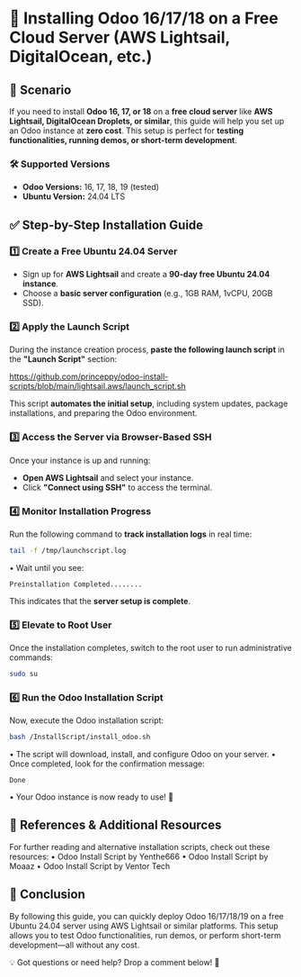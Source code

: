 # 🚀 Installing Odoo 16/17/18 on a Free Cloud Server (AWS Lightsail, DigitalOcean, etc.)

## 🔹 Scenario

If you need to install **Odoo 16, 17, or 18** on a **free cloud server** like **AWS Lightsail, DigitalOcean Droplets, or similar**, this guide will help you set up an Odoo instance at **zero cost**. This setup is perfect for **testing functionalities, running demos, or short-term development**.

### 🛠 Supported Versions

- **Odoo Versions:** 16, 17, 18, 19 (tested)
- **Ubuntu Version:** 24.04 LTS

## ✅ Step-by-Step Installation Guide

### 1️⃣ Create a Free Ubuntu 24.04 Server

- Sign up for **AWS Lightsail** and create a **90-day free Ubuntu 24.04 instance**.
- Choose a **basic server configuration** (e.g., 1GB RAM, 1vCPU, 20GB SSD).

### 2️⃣ Apply the Launch Script

During the instance creation process, **paste the following launch script** in the **"Launch Script"** section:

https://github.com/princeppy/odoo-install-scripts/blob/main/lightsail.aws/launch_script.sh

This script **automates the initial setup**, including system updates, package installations, and preparing the Odoo environment.

### 3️⃣ Access the Server via Browser-Based SSH

Once your instance is up and running:

- **Open AWS Lightsail** and select your instance.
- Click **"Connect using SSH"** to access the terminal.

### 4️⃣ Monitor Installation Progress

Run the following command to **track installation logs** in real time:

```sh
tail -f /tmp/launchscript.log
```

• Wait until you see:

```
Preinstallation Completed........
```

This indicates that the **server setup is complete**.

### 5️⃣ Elevate to Root User

Once the installation completes, switch to the root user to run administrative commands:

```sh
sudo su
```

### 6️⃣ Run the Odoo Installation Script

Now, execute the Odoo installation script:

```sh
bash /InstallScript/install_odoo.sh
```

• The script will download, install, and configure Odoo on your server.
• Once completed, look for the confirmation message:

```
Done
```

• Your Odoo instance is now ready to use! 🎉

## 📌 References & Additional Resources

For further reading and alternative installation scripts, check out these resources:
• Odoo Install Script by Yenthe666
• Odoo Install Script by Moaaz
• Odoo Install Script by Ventor Tech

## 🚀 Conclusion

By following this guide, you can quickly deploy Odoo 16/17/18/19 on a free Ubuntu 24.04 server using AWS Lightsail or similar platforms. This setup allows you to test Odoo functionalities, run demos, or perform short-term development—all without any cost.

💡 Got questions or need help? Drop a comment below! 🚀
